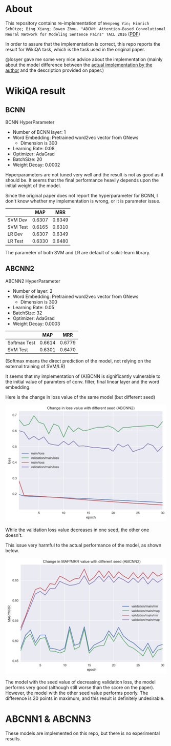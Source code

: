 # About
This repository contains re-implementation of `Wenpeng Yin; Hinrich Schütze; Bing Xiang; Bowen Zhou. "ABCNN: Attention-Based Convolutional Neural Network for Modeling Sentence Pairs" TACL 2016` ([PDF](http://aclweb.org/anthology/Q/Q16/Q16-1019.pdf))

In order to assure that the implementation is correct, this repo reports the result for WikiQA task, which is the task used in the original paper.

@losyer gave me some very nice advice about the implementation (mainly about the model difference between the [actual implementation by the author](https://github.com/yinwenpeng/Answer_Selection) and the description provided on paper.)

# WikiQA result
## BCNN
BCNN HyperParameter
- Number of BCNN layer: 1
- Word Embedding: Pretrained word2vec vector from GNews
    - Dimension is 300
- Learning Rate: 0:08
- Optimizer: AdaGrad
- BatchSize: 20
- Weight Decay: 0.0002

Hyperparameters are not tuned very well and the result is not as good as it should be.
It seems that the final performance heavily depends upon the initial weight of the model.

Since the original paper does not report the hyperparameter for BCNN, I don't know whether my implementation is wrong, or it is parameter issue.


|          | MAP    | MRR    |
|----------|--------|--------|
| SVM Dev  | 0.6307 | 0.6349 |
| SVM Test | 0.6165 | 0.6310 |
| LR Dev   | 0.6307 | 0.6349 |
| LR Test  | 0.6330 | 0.6480 |

The parameter of both SVM and LR are default of scikit-learn library.

## ABCNN2
ABCNN2 HyperParameter
- Number of layer: 2
- Word Embedding: Pretrained word2vec vector from GNews
    - Dimension is 300
- Learning Rate: 0.05
- BatchSize: 32
- Optimizer: AdaGrad
- Weight Decay: 0.0003

|               | MAP    | MRR    |
|---------------|--------|--------|
| Softmax Test  | 0.6614 | 0.6779 |
| SVM Test      | 0.6301 | 0.6470 |

(Softmax means the direct prediction of the model, not relying on the external training of SVM/LR)

It seems that my implementation of (A)BCNN is significantly vulnerable to the initial value of paramters of conv. filter, final linear layer and the word embedding.

Here is the change in loss value of the same model (but different seed)

![](./image/loss.png)

While the validation loss value decreases in one seed, the other one doesn't.

This issue very harmful to the actual performance of the model, as shown below.

![](./image/map_mrr.png)

The model with the seed value of decreasing validation loss, the model performs very good (although still worse than the score on the paper).
However, the model with the other seed value performs poorly.
The difference is 20 points in maximum, and this result is definitely undesirable.

# ABCNN1 & ABCNN3
These models are implemented on this repo, but there is no experimental results.
